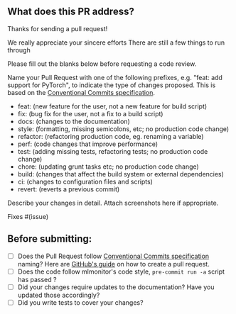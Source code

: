 ## What does this PR address?


Thanks for sending a pull request!

We really appreciate your sincere efforts There are still a few things to run through

Please fill out the blanks below before requesting a code review.

Name your Pull Request with one of the following prefixes, e.g. "feat: add support for PyTorch", to indicate the type of changes proposed. This is based on the [Conventional Commits specification](https://www.conventionalcommits.org/en/v1.0.0/#summary).
  - feat: (new feature for the user, not a new feature for build script)
  - fix: (bug fix for the user, not a fix to a build script)
  - docs: (changes to the documentation)
  - style: (formatting, missing semicolons, etc; no production code change)
  - refactor: (refactoring production code, eg. renaming a variable)
  - perf: (code changes that improve performance)
  - test: (adding missing tests, refactoring tests; no production code change)
  - chore: (updating grunt tasks etc; no production code change)
  - build: (changes that affect the build system or external dependencies)
  - ci: (changes to configuration files and scripts)
  - revert: (reverts a previous commit)

Describe your changes in detail. Attach screenshots here if appropriate.

<!--
Once you're done with this, someone from xpuls-labs core team or extended team will help review your PR. If no one has reviewed your PR after a week have passed, don't hesitate to post a new comment and ping @SHARANTANGEDA. Notifications sometimes might get lost 🥲.
-->

<!-- Remove if not applicable -->

Fixes #(issue)

## Before submitting:

<!--- Go over all the following points, and put an `x` in all the boxes that apply. -->
<!--- If you're unsure about any of these, don't hesitate to ask. We're here to help! -->
<!--- If you plan to update documentation or tests in follow-up, please note -->

- [ ] Does the Pull Request follow [Conventional Commits specification](https://www.conventionalcommits.org/en/v1.0.0/#summary) naming? Here are [GitHub's
      guide](https://docs.github.com/en/pull-requests/collaborating-with-pull-requests/proposing-changes-to-your-work-with-pull-requests/creating-a-pull-request) on how to create a pull request.
- [ ] Does the code follow mlmonitor's code style, `pre-commit run -a` script has passed ?
- [ ] Did your changes require updates to the documentation? Have you updated
      those accordingly?
- [ ] Did you write tests to cover your changes?